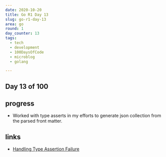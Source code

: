```yaml
---
date: 2020-10-20
title: Go R1 Day 13
slug: go-r1-day-13
area: go
round: 1
day_counter: 13
tags:
  - tech
  - development
  - 100DaysOfCode
  - microblog
  - golang

---
```


## Day 13 of 100

## progress

- Worked with type asserts in my efforts to generate json collection from the parsed front matter.

## links

- [Handling Type Assertion Failure](https://stackoverflow.com/q/40326540/68698)
